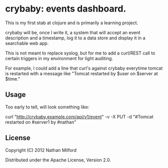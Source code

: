 # crybaby: events dashboard.

This is my first stab at clojure and is primarily a learning project.

crybaby will be, once I write it, a system that will accept an event description and a timestamp, log it to a data store and display it in a searchable web app.

This is not meant to replace syslog, but for me to add a curl/REST call to certain triggers in my environment for light auditing.

For example, I could add a line that curl's against crybaby everytime tomcat is restarted with a message like "Tomcat restarted by $user on $server at $time."

## Usage

Too early to tell, will look something like:

curl "http://crybaby.example.com/api/v1/event" -v -X PUT -d "#Tomcat restarted on #server1 by #nathan" 

## License

Copyright (C) 2012 Nathan Milford

Distributed under the Apache License, Version 2.0.
